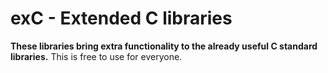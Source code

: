 # exC - Extended C libraries

**These libraries bring extra functionality to the already useful C standard libraries.**
This is free to use for everyone.
